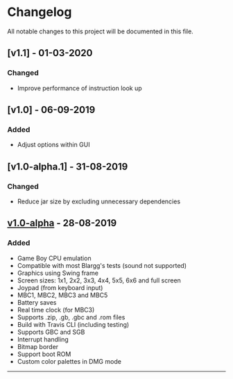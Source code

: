 # Changelog
All notable changes to this project will be documented in this file.

## [v1.1] - 01-03-2020
### Changed
- Improve performance of instruction look up

## [v1.0] - 06-09-2019
### Added
- Adjust options within GUI

## [v1.0-alpha.1] - 31-08-2019
### Changed
- Reduce jar size by excluding unnecessary dependencies

## [v1.0-alpha] - 28-08-2019
### Added
- Game Boy CPU emulation
- Compatible with most Blargg's tests (sound not supported)
- Graphics using Swing frame
- Screen sizes: 1x1, 2x2, 3x3, 4x4, 5x5, 6x6 and full screen
- Joypad (from keyboard input)
- MBC1, MBC2, MBC3 and MBC5
- Battery saves
- Real time clock (for MBC3)
- Supports .zip, .gb, .gbc and .rom files
- Build with Travis CLI (including testing)
- Supports GBC and SGB
- Interrupt handling
- Bitmap border
- Support boot ROM
- Custom color palettes in DMG mode

---


[v1.0-alpha]: https://github.com/campoe/KotBoy/releases/tag/kotboy-v1.0-alpha
